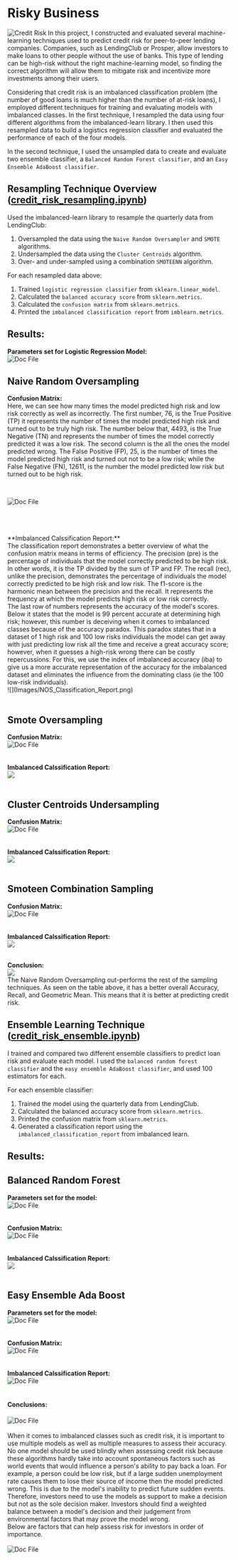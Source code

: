 # Risky Business

![Credit Risk](Images/credit-risk.jpg)
In this project, I constructed and evaluated several machine-learning techniques used to predict credit risk for peer-to-peer lending companies. Companies, such as LendingClub or Prosper, allow investors to make loans to other people without the use of banks. This type of lending can be high-risk without the right machine-learning model, so finding the correct algorithm will allow them to mitigate risk and incentivize more investments among their users.

Considering that credit risk is an imbalanced classification problem (the number of good loans is much higher than the number of at-risk loans), I employed different techniques for training and evaluating models with imbalanced classes. In the first technique, I resampled the data using four different algorithms from the imbalanced-learn library. I then used this resampled data to build a logistics regression classifier and evaluated the performance of each of the four models. 

In the second technique, I used the unsampled data to create and evaluate two ensemble classifier, a `Balanced Random Forest classifier`, and an `Easy Ensemble AdaBoost classifier`. 


## Resampling Technique Overview ([credit_risk_resampling.ipynb](https://github.com/EmilianoAmador/Unit_11_Classification_Risky_Business/blob/master/Code/credit_risk_resampling.ipynb))

Used the imbalanced-learn library to resample the quarterly data from LendingClub:

1. Oversampled the data using the `Naive Random Oversampler` and `SMOTE` algorithms.
2. Undersampled the data using the `Cluster Centroids` algorithm.
3. Over- and under-sampled using a combination `SMOTEENN` algorithm.

For each resampled data above:

1. Trained `logistic regression classifier` from `sklearn.linear_model`.
2. Calculated the `balanced accuracy score` from `sklearn.metrics`.
3. Calculated the `confusion matrix` from `sklearn.metrics`.
4. Printed the `imbalanced classification report` from `imblearn.metrics`.

## Results:

**Parameters set for Logistic Regression Model:**
<br/>
![Doc File](Images/Logistic_Reg_Parameters.png)

## Naive Random Oversampling

**Confusion Matrix:**
<br/>
Here, we can see how many times the model predicted high risk and low risk correctly as well as incorrectly. The first number, 76, is the True Positive (TP) it represents the number of times the model predicted high risk and turned out to be truly high risk. The number below that, 4493, is the True Negative (TN) and represents the number of times the model correctly predicted it was a low risk. The second column is the all the ones the model predicted wrong. The False Positive (FP), 25, is the number of times the model predicted high risk and turned out not to be a low risk; while the False Negative (FN), 12611, is the number the model predicted low risk but turned out to be high risk. 

<br/>

![Doc File](Images/NaiveOversamp_Matrix.png)

<br/>
<br/>
<br/>
**Imbalanced Calssification Report:**
<br/>
The classification report demonstrates a better overview of what the confusion matrix means in terms of efficiency. The precision (pre) is the percentage of individuals that the model correctly predicted to be high risk. In other words, it is the TP divided by the sum of TP and FP. The recall (rec), unlike the precision, demonstrates the percentage of individuals the model correctly predicted to be high risk and low risk. The f1-score is the harmonic mean between the precision and the recall. It represents the frequency at which the model predicts high risk or low risk correctly. 
<br/>
The last row of numbers represents the accuracy of the model's scores. Below it states that the model is 99 percent accurate at determining high risk; however, this number is deceiving when it comes to imbalanced classes because of the accuracy paradox. This paradox states that in a dataset of 1 high risk and 100 low risks individuals the model can get away with just predicting low risk all the time and receive a great accuracy score; however, when it guesses a high-risk wrong there can be costly repercussions. For this, we use the index of imbalanced accuracy (iba) to give us a more accurate representation of the accuracy for the imbalanced dataset and eliminates the influence from the dominating class (ie the 100 low-risk individuals).
<br/>
![](Images/NOS_Classification_Report.png)
<br/>
<br/>

## Smote Oversampling

**Confusion Matrix:**
<br/>
![Doc File](Images/Smote_matrix.png)
<br/>
<br/>
<br/>
**Imbalanced Calssification Report:**
<br/>
![](Images/Smote_CLassificiationReport.png)
<br/>
<br/>

## Cluster Centroids Undersampling

**Confusion Matrix:**
<br/>
![Doc File](Images/ClusterCentroidMatrix.png)
<br/>
<br/>
<br/>
**Imbalanced Calssification Report:**
<br/>
![](Images/Cluster_ClassificationReport.png)
<br/>
<br/>

## Smoteen Combination Sampling

**Confusion Matrix:**
<br/>
![Doc File](Images/SmoteenMatrix.png)
<br/>
<br/>
<br/>
**Imbalanced Calssification Report:**
<br/>
![](Images/Smoteen_ClassificationReport.png)
<br/>
<br/>

**Conclusion:**
<br/>
![](Images/Conclusion.png)
<br/>
The Naive Random Oversampling out-performs the rest of the sampling techniques. As seen on the table above, it has a better overall Accuracy, Recall, and Geometric Mean. This means that it is better at predicting credit risk. 

## Ensemble Learning Technique ([credit_risk_ensemble.ipynb](https://github.com/EmilianoAmador/Unit_11_Classification_Risky_Business/blob/master/Code/credit_risk_ensemble.ipynb))

I trained and compared two different ensemble classifiers to predict loan risk and evaluate each model. I used the `balanced random forest classifier` and the `easy ensemble AdaBoost classifier`, and used 100 estimators for each. 

For each ensemble classifier:

1. Trained the model using the quarterly data from LendingClub.
2. Calculated the balanced accuracy score from `sklearn.metrics`.
3. Printed the confusion matrix from `sklearn.metrics`.
4. Generated a classification report using the `imbalanced_classification_report` from imbalanced learn.

## Results:
## Balanced Random Forest

**Parameters set for the model:**
<br/>
![Doc File](Images/Blanced_Random_Forest-Parameters.png)
<br/>
<br/>
<br/>
**Confusion Matrix:**
<br/>
![Doc File](Images/RF_matrix.png)
<br/>
<br/>
<br/>
**Imbalanced Calssification Report:**
<br/>
![](Images/Balanced_Random_forest_CL-ClassificationReport.png)
<br/>
<br/>
## Easy Ensemble Ada Boost

**Parameters set for the model:**
<br/>
![Doc File](Images/EasyEnsemble-Parameters.png)
<br/>
<br/>
<br/>
**Confusion Matrix:**
<br/>
![Doc File](Images/Easy_matrix.png)
<br/>
<br/>
<br/>
**Imbalanced Calssification Report:**
<br/>
![Doc File](Images/Easy_ensemble-ClassificationReport.png)
<br/>
<br/>

#### Conclusions:

![Doc File](Images/Both_compared.png)
<br/>
<br/>
When it comes to imbalanced classes such as credit risk, it is important to use multiple models as well as multiple measures to assess their accuracy. No one model should be used blindly when assessing credit risk because these algorithms hardly take into account spontaneous factors such as world events that would influence a person's ability to pay back a loan. For example, a person could be low risk, but if a large sudden unemployment rate causes them to lose their source of income then the model predicted wrong. This is due to the model's inability to predict future sudden events. Therefore, investors need to use the models as support to make a decision but not as the sole decision maker.  Investors should find a weighted balance between a model's decision and their judgement from environmental factors that may prove the model wrong. 
<br/>
Below are factors that can help assess risk for investors in order of importance. 
<br/>
<br/>
![Doc File](Images/Features_table.png)
